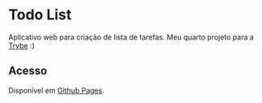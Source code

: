 # Todo List
Aplicativo web para criação de lista de tarefas. Meu quarto projeto para a [Trybe](https://www.betrybe.com/) :)

## Acesso
Disponível em [Github Pages](https://pedrotrasfereti.github.io/todo-list/).
